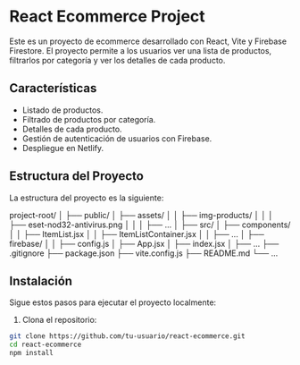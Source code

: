 # React Ecommerce Project

Este es un proyecto de ecommerce desarrollado con React, Vite y Firebase Firestore. El proyecto permite a los usuarios ver una lista de productos, filtrarlos por categoría y ver los detalles de cada producto.

## Características

- Listado de productos.
- Filtrado de productos por categoría.
- Detalles de cada producto.
- Gestión de autenticación de usuarios con Firebase.
- Despliegue en Netlify.

## Estructura del Proyecto

La estructura del proyecto es la siguiente:

project-root/
│
├── public/
│ ├── assets/
│ │ ├── img-products/
│ │ │ ├── eset-nod32-antivirus.png
│ │ │ ├── ...
│
├── src/
│ ├── components/
│ │ ├── ItemList.jsx
│ │ ├── ItemListContainer.jsx
│ │ ├── ...
│ ├── firebase/
│ │ ├── config.js
│ ├── App.jsx
│ ├── index.jsx
│ ├── ...
├── .gitignore
├── package.json
├── vite.config.js
├── README.md
└── ...


## Instalación

Sigue estos pasos para ejecutar el proyecto localmente:

1. Clona el repositorio:

```bash
git clone https://github.com/tu-usuario/react-ecommerce.git
cd react-ecommerce
npm install
